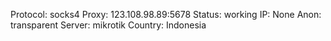 Protocol: socks4
Proxy: 123.108.98.89:5678
Status: working
IP: None
Anon: transparent
Server: mikrotik
Country: Indonesia

